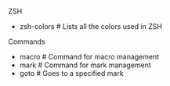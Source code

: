 ZSH
- zsh-colors            # Lists all the colors used in ZSH

Commands
- macro                 # Command for macro management
- mark                  # Command for mark management
- goto                  # Goes to a specified mark
